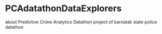 # PCAdatathonDataExplorers
about Predictive Crime Analytics Datathon project of karnatak state police datathon 
